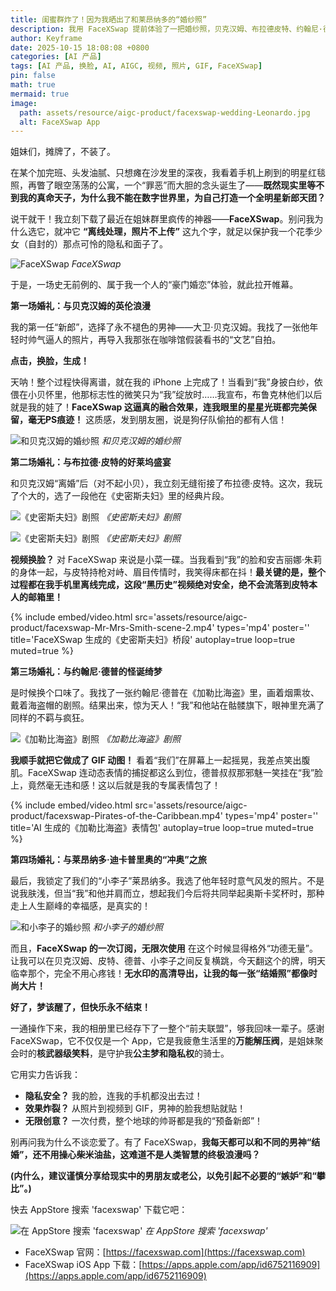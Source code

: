 ```yaml
---
title: 闺蜜群炸了！因为我晒出了和莱昂纳多的“婚纱照”
description: 我用 FaceXSwap 提前体验了一把婚纱照，贝克汉姆、布拉德皮特、约翰尼·德普、莱昂纳多轮番来给我当“老公”！
author: Keyframe
date: 2025-10-15 18:08:08 +0800
categories: [AI 产品]
tags: [AI 产品, 换脸, AI, AIGC, 视频, 照片, GIF, FaceXSwap]
pin: false
math: true
mermaid: true
image:
  path: assets/resource/aigc-product/facexswap-wedding-Leonardo.jpg
  alt: FaceXSwap App
---
```



姐妹们，摊牌了，不装了。

在某个加完班、头发油腻、只想瘫在沙发里的深夜，我看着手机上刷到的明星红毯照，再瞥了眼空荡荡的公寓，一个“罪恶”而大胆的念头诞生了——**既然现实里等不到我的真命天子，为什么我不能在数字世界里，为自己打造一个全明星新郎天团？**

说干就干！我立刻下载了最近在姐妹群里疯传的神器——**FaceXSwap**。别问我为什么选它，就冲它 **“离线处理，照片不上传”** 这九个字，就足以保护我一个花季少女（自封的）那点可怜的隐私和面子了。

![FaceXSwap](assets/resource/aigc-product/facexswap.png)
_FaceXSwap_

于是，一场史无前例的、属于我一个人的“豪门婚恋”体验，就此拉开帷幕。

**第一场婚礼：与贝克汉姆的英伦浪漫**

我的第一任“新郎”，选择了永不褪色的男神——大卫·贝克汉姆。我找了一张他年轻时帅气逼人的照片，再导入我那张在咖啡馆假装看书的“文艺”自拍。

**点击，换脸，生成！**

天呐！整个过程快得离谱，就在我的 iPhone 上完成了！当看到“我”身披白纱，依偎在小贝怀里，他那标志性的微笑只为“我”绽放时……我宣布，布鲁克林他们以后就是我的娃了！**FaceXSwap 这逼真的融合效果，连我眼里的星星光斑都完美保留，毫无PS痕迹！** 这质感，发到朋友圈，说是狗仔队偷拍的都有人信！

![和贝克汉姆的婚纱照](assets/resource/aigc-product/facexswap-wedding-Beckham.jpg)
_和贝克汉姆的婚纱照_



**第二场婚礼：与布拉德·皮特的好莱坞盛宴**

和贝克汉姆“离婚”后（对不起小贝），我立刻无缝衔接了布拉德·皮特。这次，我玩了个大的，选了一段他在《史密斯夫妇》里的经典片段。

![《史密斯夫妇》剧照](assets/resource/aigc-product/facexswap-Mr-Mrs-Smith.jpg)
_《史密斯夫妇》剧照_

![《史密斯夫妇》剧照](assets/resource/aigc-product/facexswap-Mr-Mrs-Smith-2.jpg)
_《史密斯夫妇》剧照_

**视频换脸？** 对 FaceXSwap 来说是小菜一碟。当我看到“我”的脸和安吉丽娜·朱莉的身体一起，与皮特持枪对峙、眉目传情时，我笑得床都在抖！**最关键的是，整个过程都在我手机里离线完成，这段“黑历史”视频绝对安全，绝不会流落到皮特本人的邮箱里！**

{%
  include embed/video.html
  src='assets/resource/aigc-product/facexswap-Mr-Mrs-Smith-scene-2.mp4'
  types='mp4'
  poster=''
  title='FaceXSwap 生成的《史密斯夫妇》桥段'
  autoplay=true
  loop=true
  muted=true
%}


**第三场婚礼：与约翰尼·德普的怪诞绮梦**

是时候换个口味了。我找了一张约翰尼·德普在《加勒比海盗》里，画着烟熏妆、戴着海盗帽的剧照。结果出来，惊为天人！“我”和他站在骷髅旗下，眼神里充满了同样的不羁与疯狂。

![《加勒比海盗》剧照](assets/resource/aigc-product/facexswap-Pirates-of-the-Caribbean.jpg)
_《加勒比海盗》剧照_

**我顺手就把它做成了 GIF 动图！** 看着“我们”在屏幕上一起摇晃，我差点笑出腹肌。FaceXSwap 连动态表情的捕捉都这么到位，德普叔叔那邪魅一笑挂在“我”脸上，竟然毫无违和感！这以后就是我的专属表情包了！

{%
  include embed/video.html
  src='assets/resource/aigc-product/facexswap-Pirates-of-the-Caribbean.mp4'
  types='mp4'
  poster=''
  title='AI 生成的《加勒比海盗》表情包'
  autoplay=true
  loop=true
  muted=true
%}


**第四场婚礼：与莱昂纳多·迪卡普里奥的“冲奥”之旅**

最后，我锁定了我们的“小李子”莱昂纳多。我选了他年轻时意气风发的照片。不是说我肤浅，但当“我”和他并肩而立，想起我们今后将共同举起奥斯卡奖杯时，那种走上人生巅峰的幸福感，是真实的！

![和小李子的婚纱照](assets/resource/aigc-product/facexswap-wedding-Leonardo.jpg)
_和小李子的婚纱照_


而且，**FaceXSwap 的一次订阅，无限次使用** 在这个时候显得格外“功德无量”。让我可以在贝克汉姆、皮特、德普、小李子之间反复横跳，今天翻这个的牌，明天临幸那个，完全不用心疼钱！**无水印的高清导出，让我的每一张“结婚照”都像时尚大片！**

**好了，梦该醒了，但快乐永不结束！**

一通操作下来，我的相册里已经存下了一整个“前夫联盟”，够我回味一辈子。感谢 FaceXSwap，它不仅仅是一个 App，它是我疲惫生活里的**万能解压阀**，是姐妹聚会时的**核武器级笑料**，是守护我**公主梦和隐私权**的骑士。

它用实力告诉我：

*  **隐私安全？** 我的脸，连我的手机都没出去过！
*  **效果炸裂？** 从照片到视频到 GIF，男神的脸我想贴就贴！
*  **无限创意？** 一次付费，整个地球的帅哥都是我的“预备新郎”！

别再问我为什么不谈恋爱了。有了 FaceXSwap，**我每天都可以和不同的男神“结婚”，还不用操心柴米油盐，这难道不是人类智慧的终极浪漫吗？**


**(内什么，建议谨慎分享给现实中的男朋友或老公，以免引起不必要的“嫉妒”和“攀比”。)**


快去 AppStore 搜索 'facexswap' 下载它吧：

![在 AppStore 搜索 'facexswap'](assets/resource/aigc-product/facexswap-2.png)
_在 AppStore 搜索 'facexswap'_


- FaceXSwap 官网：[https://facexswap.com](https://facexswap.com)
- FaceXSwap iOS App 下载：[https://apps.apple.com/app/id6752116909](https://apps.apple.com/app/id6752116909)
